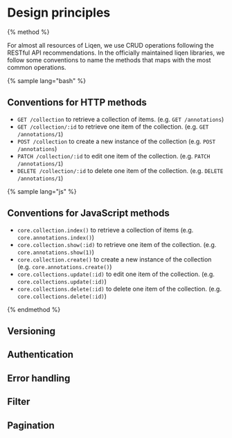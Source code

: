 # Design principles

{% method %}

For almost all resources of Liqen, we use CRUD operations following the RESTful API recommendations. In the officially maintained liqen libraries, we follow some conventions to name the methods that maps with the most common operations.

{% sample lang="bash" %}

## Conventions for HTTP methods

- `GET /collection` to retrieve a collection of items. (e.g. `GET /annotations`)
- `GET /collection/:id` to retrieve one item of the collection. (e.g. `GET /annotations/1`)
- `POST /collection` to create a new instance of the collection (e.g. `POST /annotations`)
- `PATCH /collection/:id` to edit one item of the collection. (e.g. `PATCH /annotations/1`)
- `DELETE /collection/:id` to delete one item of the collection. (e.g. `DELETE /annotations/1`)

{% sample lang="js" %}

## Conventions for JavaScript methods

- `core.collection.index()` to retrieve a collection of items (e.g. `core.annotations.index()`)
- `core.collection.show(:id)` to retrieve one item of the collection. (e.g. `core.annotations.show(1)`)
- `core.collection.create()` to create a new instance of the collection (e.g. `core.annotations.create()`)
- `core.collections.update(:id)` to edit one item of the collection. (e.g. `core.collections.update(:id)`)
- `core.collections.delete(:id)` to delete one item of the collection. (e.g. `core.collections.delete(:id)`)

{% endmethod %}

## Versioning

## Authentication

## Error handling

## Filter

## Pagination
